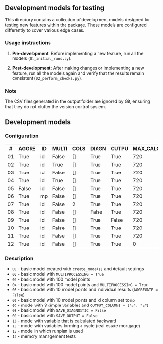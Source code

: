## Development models for testing

This directory contains a collection of development models designed for testing new features 
within the package. These models are configured differently to cover various edge cases.

### Usage instructions

1. **Pre-development:** Before implementing a new feature, 
run all the models (`01_initial_runs.py`).

2. **Post-development:** After making changes or implementing a new feature, 
run all the models again and verify that the results remain consistent 
(`02_perform_checks.py`).
   
### Note

The CSV files generated in the output folder are ignored by Git, 
ensuring that they do not clutter the version control system.


## Development models

### Configuration

| #  | AGGRE | ID | MULTI | COLS | DIAGN | OUTPU | MAX_CALC | MAX_OUT | VARS | MP  |
|----|-------|----|-------|------|-------|-------|----------|---------|------|-----|
| 01 | True  | id | False | []   | True  | True  | 720      | 720     | 1    | 1   |
| 02 | True  | id | True  | []   | True  | True  | 720      | 720     | 1    | 1   |
| 03 | True  | id | False | []   | True  | True  | 720      | 720     | 1    | 100 |
| 04 | True  | id | True  | []   | True  | True  | 720      | 720     | 1    | 100 |
| 05 | False | id | False | []   | True  | True  | 720      | 720     | 1    | 10  |
| 06 | True  | mp | False | []   | True  | True  | 720      | 720     | 1    | 10  |
| 07 | True  | id | False | 2    | True  | True  | 720      | 720     | 3    | 1   |
| 08 | True  | id | False | []   | False | True  | 720      | 720     | 1    | 1   |
| 09 | True  | id | False | []   | True  | False | 720      | 720     | 1    | 1   |
| 10 | True  | id | False | []   | True  | True  | 720      | 720     | 1    | 1   |
| 11 | True  | id | False | []   | True  | True  | 720      | 720     | 5    | 1   |
| 12 | True  | id | False | []   | True  | True  | 0        | 0       | 1    | 1   |

### Description

* `01` - basic model created with `create_model()` and default settings
* `02` - basic model with `MULTIPROCESSING = True`
* `03` - basic model with 100 model points
* `04` - basic model with 100 model points and `MULTIPROCESSING = True`
* `05` - basic model with 10 model points and individual results (`AGGREGATE = False`)
* `06` - basic model with 10 model points and id column set to `mp`
* `07` - model with 3 simple variables and `OUTPUT_COLUMNS = ["a", "c"]`
* `08` - basic model with `SAVE_DIAGNOSTIC = False`
* `09` - basic model with `SAVE_OUTPUT = False`
* `10` - model with variable that is calculated backward
* `11` - model with variables forming a cycle (real estate mortgage)
* `12` - model in which runplan is used
* `13` - memory management tests
